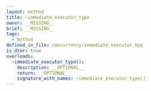 ```yaml
---
layout: method
title: ~immediate_executor_type
owner: __MISSING__
brief: __MISSING__
tags:
  - method
defined_in_file: concurrency/immediate_executor.hpp
is_dtor: true
overloads:
  ~immediate_executor_type():
    description: __OPTIONAL__
    return: __OPTIONAL__
    signature_with_names: ~immediate_executor_type()
---
```

